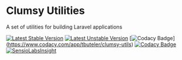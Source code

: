 # Clumsy Utilities
A set of utilities for building Laravel applications

[![Latest Stable Version](https://poser.pugx.org/clumsy/utils/version)](https://packagist.org/packages/clumsy/utils) [![Latest Unstable Version](https://poser.pugx.org/clumsy/utils/v/unstable)](//packagist.org/packages/clumsy/utils) [![Codacy Badge](https://api.codacy.com/project/badge/grade/28ee6366ecdb4061bd21fbb9cdf92b8b)] (https://www.codacy.com/app/tbuteler/clumsy-utils) [![Codacy Badge](https://api.codacy.com/project/badge/coverage/28ee6366ecdb4061bd21fbb9cdf92b8b)](https://www.codacy.com/app/tbuteler/clumsy-utils) [![SensioLabsInsight](https://insight.sensiolabs.com/projects/d706c3c8-9644-4a86-9fc3-d427ad0723d1/mini.png)](https://insight.sensiolabs.com/projects/d706c3c8-9644-4a86-9fc3-d427ad0723d1)

